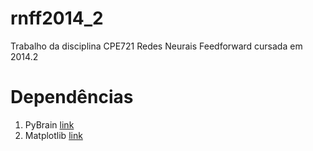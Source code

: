 rnff2014_2
==========

Trabalho da disciplina CPE721 Redes Neurais Feedforward cursada em 2014.2

Dependências
============

1. PyBrain [link](http://pybrain.org/)
2. Matplotlib [link](http://matplotlib.org/)

